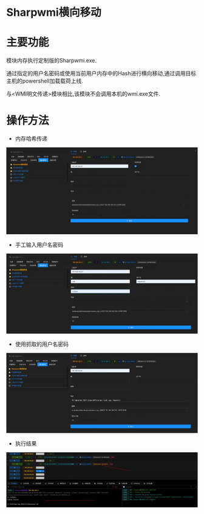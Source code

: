 # Sharpwmi横向移动

# 主要功能
模块内存执行定制版的Sharpwmi.exe.

通过指定的用户名密码或使用当前用户内存中的Hash进行横向移动,通过调用目标主机的powershell加载载荷上线.

与<WMI明文传递>模块相比,该模块不会调用本机的wmi.exe文件.

# 操作方法
+ 内存哈希传递

![](img\LateralMovement_PassTheTicket_BySharpwmi\1.webp)

+ 手工输入用户名密码

![](img\LateralMovement_PassTheTicket_BySharpwmi\2.webp)

+ 使用抓取的用户名密码

![](img\LateralMovement_PassTheTicket_BySharpwmi\3.webp)



+ 执行结果

![](img\LateralMovement_PassTheTicket_BySharpwmi\4.webp)




